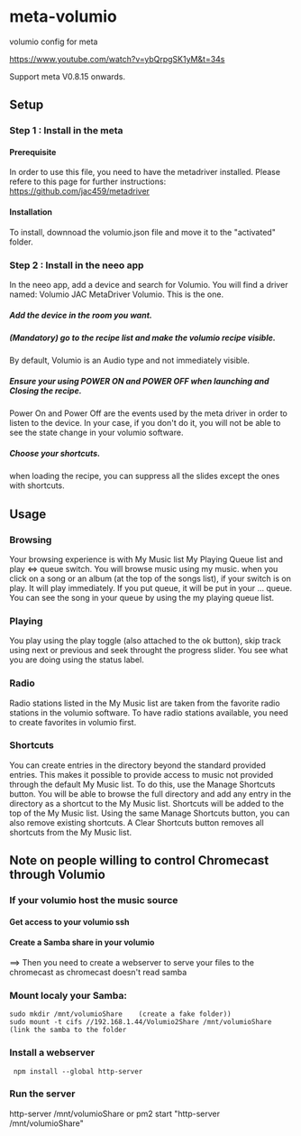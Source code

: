 # meta-volumio
volumio config for meta

https://www.youtube.com/watch?v=ybQrpgSK1yM&t=34s

Support meta V0.8.15 onwards.

## Setup
### Step 1 : Install in the meta
#### Prerequisite
In order to use this file, you need to have the metadriver installed. Please refere to this page for further instructions:
https://github.com/jac459/metadriver
#### Installation
To install, downnoad the volumio.json file and move it to the "activated" folder.

### Step 2 : Install in the neeo app
In the neeo app, add a device and search for Volumio.
You will find a driver named: Volumio JAC MetaDriver Volumio.
This is the one.
##### Add the device in the room you want.
##### (Mandatory) go to the recipe list and make the volumio recipe visible.
By default, Volumio is an Audio type and not immediately visible.
##### Ensure your using POWER ON and POWER OFF when launching and Closing the recipe.
Power On and Power Off are the events used by the meta driver in order to listen to the device.
In your case, if you don't do it, you will not be able to see the state change in your volumio software.
##### Choose your shortcuts.
when loading the recipe, you can suppress all the slides except the ones with shortcuts. 

## Usage
### Browsing
Your browsing experience is with My Music list My Playing Queue list and play <=> queue switch.
You will browse music using my music.
when you click on a song or an album (at the top of the songs list), if your switch is on play. It will play immediately. If you put queue, it will be put in your ... queue.
You can see the song in your queue by using the my playing queue list.
### Playing
You play using the play toggle (also attached to the ok button), skip track using next or previous and seek throught the progress slider.
You see what you are doing using the status label.
### Radio
Radio stations listed in the My Music list are taken from the favorite radio stations in the volumio software.
To have radio stations available, you need to create favorites in volumio first.
### Shortcuts
You can create entries in the directory beyond the standard provided entries.
This makes it possible to provide access to music not provided through the default My Music list.
To do this, use the Manage Shortcuts button.
You will be able to browse the full directory and add any entry in the directory as a shortcut to the My Music list.
Shortcuts will be added to the top of the My Music list.
Using the same Manage Shortcuts button, you can also remove existing shortcuts.
A Clear Shortcuts button removes all shortcuts from the My Music list.

## Note on people willing to control Chromecast through Volumio
### If your volumio host the music source
#### Get access to your volumio ssh
#### Create a Samba share in your volumio
==> Then you need to create a webserver to serve your files to the chromecast as chromecast doesn't read samba
### Mount localy your Samba:
```
sudo mkdir /mnt/volumioShare    (create a fake folder))
sudo mount -t cifs //192.168.1.44/Volumio2Share /mnt/volumioShare (link the samba to the folder
```
### Install a webserver
``` npm install --global http-server```
### Run the server
http-server /mnt/volumioShare
or pm2 start "http-server /mnt/volumioShare"

